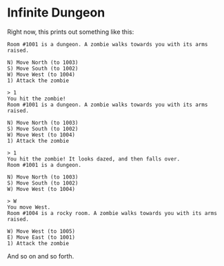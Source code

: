 # Infinite Dungeon

Right now, this prints out something like this:

    Room #1001 is a dungeon. A zombie walks towards you with its arms raised.

    N) Move North (to 1003)
    S) Move South (to 1002)
    W) Move West (to 1004)
    1) Attack the zombie

    > 1
    You hit the zombie!
    Room #1001 is a dungeon. A zombie walks towards you with its arms raised.

    N) Move North (to 1003)
    S) Move South (to 1002)
    W) Move West (to 1004)
    1) Attack the zombie

    > 1
    You hit the zombie! It looks dazed, and then falls over.
    Room #1001 is a dungeon.

    N) Move North (to 1003)
    S) Move South (to 1002)
    W) Move West (to 1004)

    > W
    You move West.
    Room #1004 is a rocky room. A zombie walks towards you with its arms raised.

    W) Move West (to 1005)
    E) Move East (to 1001)
    1) Attack the zombie

And so on and so forth.
